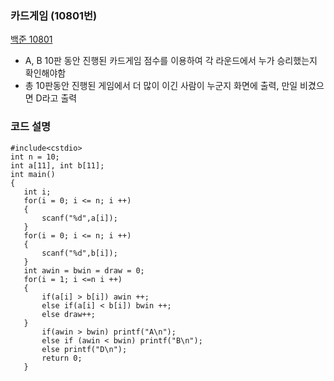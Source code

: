 ### 카드게임 (10801번)

[백준 10801](https://www.acmicpc.net/submit/10801)

* A, B 10판 동안 진행된 카드게임 점수를 이용하여 각 라운드에서 누가 승리했는지 확인해야함
* 총 10판동안 진행된 게임에서 더 많이 이긴 사람이 누군지 화면에 출력, 만일 비겼으면 D라고 출력

### 코드 설명

 ```
 #include<cstdio>
int n = 10;
int a[11], int b[11];
int main()
{
    int i;
    for(i = 0; i <= n; i ++)
    {
        scanf("%d",a[i]);
    }
    for(i = 0; i <= n; i ++)
    {
        scanf("%d",b[i]);
    }
    int awin = bwin = draw = 0;
    for(i = 1; i <=n i ++)
    {
        if(a[i] > b[i]) awin ++;
        else if(a[i] < b[i]) bwin ++;
        else draw++;
    } 
        if(awin > bwin) printf("A\n");
        else if (awin < bwin) printf("B\n");
        else printf("D\n");
        return 0;
    }
 ```
